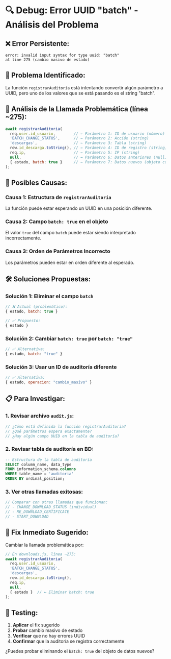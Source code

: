 # 🔍 Debug: Error UUID "batch" - Análisis del Problema

## ❌ **Error Persistente:**
```
error: invalid input syntax for type uuid: "batch"
at line 275 (cambio masivo de estado)
```

## 🎯 **Problema Identificado:**

La función `registrarAuditoria` está intentando convertir algún parámetro a UUID, pero uno de los valores que se está pasando es el string "batch".

## 🔧 **Análisis de la Llamada Problemática (línea ~275):**

```javascript
await registrarAuditoria(
  req.user.id_usuario,        // ← Parámetro 1: ID de usuario (número)
  'BATCH_CHANGE_STATUS',      // ← Parámetro 2: Acción (string)
  'descargas',                // ← Parámetro 3: Tabla (string)
  row.id_descarga.toString(), // ← Parámetro 4: ID de registro (string)
  req.ip,                     // ← Parámetro 5: IP (string)
  null,                       // ← Parámetro 6: Datos anteriores (null)
  { estado, batch: true }     // ← Parámetro 7: Datos nuevos (objeto con batch: true)
);
```

## 🚨 **Posibles Causas:**

### **Causa 1: Estructura de `registrarAuditoria`**
La función puede estar esperando un UUID en una posición diferente.

### **Causa 2: Campo `batch: true` en el objeto**
El valor `true` del campo `batch` puede estar siendo interpretado incorrectamente.

### **Causa 3: Orden de Parámetros Incorrecto**
Los parámetros pueden estar en orden diferente al esperado.

## 🛠️ **Soluciones Propuestas:**

### **Solución 1: Eliminar el campo `batch`**
```javascript
// ❌ Actual (problemático):
{ estado, batch: true }

// ✅ Propuesto:
{ estado }
```

### **Solución 2: Cambiar `batch: true` por `batch: "true"`**
```javascript
// ✅ Alternativa:
{ estado, batch: "true" }
```

### **Solución 3: Usar un ID de auditoría diferente**
```javascript
// ✅ Alternativa:
{ estado, operacion: "cambio_masivo" }
```

## 📋 **Para Investigar:**

### **1. Revisar archivo `audit.js`:**
```javascript
// ¿Cómo está definida la función registrarAuditoria?
// ¿Qué parámetros espera exactamente?
// ¿Hay algún campo UUID en la tabla de auditoría?
```

### **2. Revisar tabla de auditoría en BD:**
```sql
-- Estructura de la tabla de auditoría
SELECT column_name, data_type 
FROM information_schema.columns 
WHERE table_name = 'auditoria' 
ORDER BY ordinal_position;
```

### **3. Ver otras llamadas exitosas:**
```javascript
// Comparar con otras llamadas que funcionan:
// - CHANGE_DOWNLOAD_STATUS (individual)
// - RE_DOWNLOAD_CERTIFICATE
// - START_DOWNLOAD
```

## 🎯 **Fix Inmediato Sugerido:**

Cambiar la llamada problemática por:

```javascript
// En downloads.js, línea ~275:
await registrarAuditoria(
  req.user.id_usuario,
  'BATCH_CHANGE_STATUS',
  'descargas',
  row.id_descarga.toString(),
  req.ip,
  null,
  { estado }  // ← Eliminar batch: true
);
```

## 🧪 **Testing:**

1. **Aplicar** el fix sugerido
2. **Probar** cambio masivo de estado
3. **Verificar** que no hay errores UUID
4. **Confirmar** que la auditoría se registra correctamente

¿Puedes probar eliminando el `batch: true` del objeto de datos nuevos?